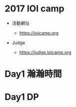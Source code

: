 # 2017 IOI camp
- 活動網址
	- https://ioicamp.org

- Judge
	- https://judge.ioicamp.org

# Day1 瀚瀚時間

# Day1 DP
